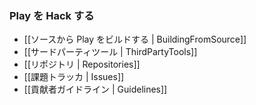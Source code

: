 <!-- ### Hacking Play -->
### Play を Hack する

<!-- - [[Building Play from source | BuildingFromSource]]
- [[3rd Party Tools | ThirdPartyTools]]
- [[Repositories | Repositories]]
- [[Issues tracker | Issues]]
- [[Contributor guidelines | Guidelines]] -->
- [[ソースから Play をビルドする | BuildingFromSource]]
- [[サードパーティツール | ThirdPartyTools]]
- [[リポジトリ | Repositories]]
- [[課題トラッカ | Issues]]
- [[貢献者ガイドライン | Guidelines]]